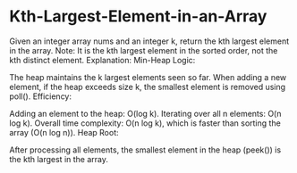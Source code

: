 # Kth-Largest-Element-in-an-Array
Given an integer array nums and an integer k, return the kth largest element in the array.  Note: It is the kth largest element in the sorted order, not the kth distinct element.
Explanation:
Min-Heap Logic:

The heap maintains the k largest elements seen so far.
When adding a new element, if the heap exceeds size k, the smallest element is removed using poll().
Efficiency:

Adding an element to the heap: O(log k).
Iterating over all n elements: O(n log k).
Overall time complexity: O(n log k), which is faster than sorting the array (O(n log n)).
Heap Root:

After processing all elements, the smallest element in the heap (peek()) is the kth largest in the array.
